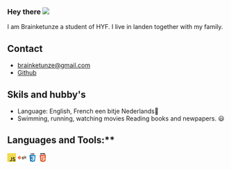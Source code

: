 
### Hey there <img src="https://media.giphy.com/media/hvRJCLFzcasrR4ia7z/giphy.gif" width="25px">
I am Brainketunze a student of HYF. I live in landen together with my family.


## Contact
* brainketunze@gmail.com
* [Github](http://www.github.com/Brainketunze)

## Skils and hubby's
* Language: English, French een bitje Nederlands🙂
* Swimming, running, watching movies Reading books and newpapers. 😃
 

## Languages and Tools:**  
<code><img height="20" src="https://raw.githubusercontent.com/github/explore/80688e429a7d4ef2fca1e82350fe8e3517d3494d/topics/javascript/javascript.png"></code>
<code><img height="20" src="https://raw.githubusercontent.com/github/explore/80688e429a7d4ef2fca1e82350fe8e3517d3494d/topics/git/git.png"></code>
<code><img height="20" src="https://raw.githubusercontent.com/github/explore/80688e429a7d4ef2fca1e82350fe8e3517d3494d/topics/css/css.png"></code>
<code><img height="20" src="https://raw.githubusercontent.com/github/explore/80688e429a7d4ef2fca1e82350fe8e3517d3494d/topics/html/html.png"></code>



